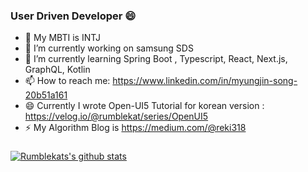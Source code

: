 ### User Driven Developer 😄
- 💬 My MBTI is INTJ 
- 🔭 I’m currently working on samsung SDS 
- 🌱 I’m currently learning Spring Boot , Typescript, React, Next.js, GraphQL, Kotlin 
- 📫 How to reach me: https://www.linkedin.com/in/myungjin-song-20b51a161
- 😄 Currently I wrote Open-UI5 Tutorial for korean version : https://velog.io/@rumblekat/series/OpenUI5
- ⚡ My Algorithm Blog is https://medium.com/@reki318 
### 
[![Rumblekats's github stats](https://github-readme-stats.vercel.app/api?username=rumblekat)](https://github.com/rumblekat/github-readme-stats)


<!--
**RumbleKAT/RumbleKAT** is a ✨ _special_ ✨ repository because its `README.md` (this file) appears on your GitHub profile.

Here are some ideas to get you started:

- 🔭 I’m currently working on ...
- 🌱 I’m currently learning ...
- 👯 I’m looking to collaborate on ...
- 🤔 I’m looking for help with ...
- 💬 Ask me about ...
- 📫 How to reach me: ...
- 😄 Pronouns: ...
- ⚡ Fun fact: ...
-->
